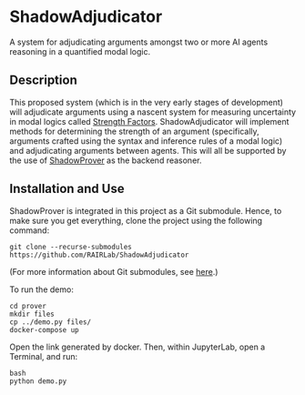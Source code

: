 # ShadowAdjudicator
A system for adjudicating arguments amongst two or more AI agents reasoning in a quantified modal logic.

## Description

This proposed system (which is in the very early stages of development) will adjudicate arguments using a nascent system for measuring uncertainty in modal logics called [Strength Factors](https://arxiv.org/pdf/1705.10726.pdf). ShadowAdjudicator will implement methods for determining the strength of an argument (specifically, arguments crafted using the syntax and inference rules of a modal logic) and adjudicating arguments between agents. This will all be supported by the use of [ShadowProver](https://github.com/naveensundarg/prover) as the backend reasoner.

## Installation and Use

ShadowProver is integrated in this project as a Git submodule. Hence, to make sure you get everything, clone the project using the following command:

```git clone --recurse-submodules https://github.com/RAIRLab/ShadowAdjudicator```

(For more information about Git submodules, see [here](https://git-scm.com/book/en/v2/Git-Tools-Submodules).)

To run the demo:

```
cd prover
mkdir files
cp ../demo.py files/
docker-compose up
```

Open the link generated by docker. Then, within JupyterLab, open a Terminal, and run:

```
bash
python demo.py
```

